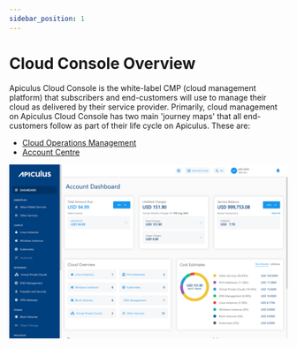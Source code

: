 ```yaml
---
sidebar_position: 1
---
```

# Cloud Console Overview

Apiculus Cloud Console is the white-label CMP (cloud management platform) that subscribers and end-customers will use to manage their cloud as delivered by their service provider. Primarily, cloud management on Apiculus Cloud Console has two main 'journey maps' that all end-customers follow as part of their life cycle on Apiculus. These are:

- [Cloud Operations Management](CloudOperationsManagement)
- [Account Centre](/docs/Subscribers/AccountCentre/AboutApiculusAccountCentre)

![Cloud Console Overview](img/CloudConsoleOverview.png)




